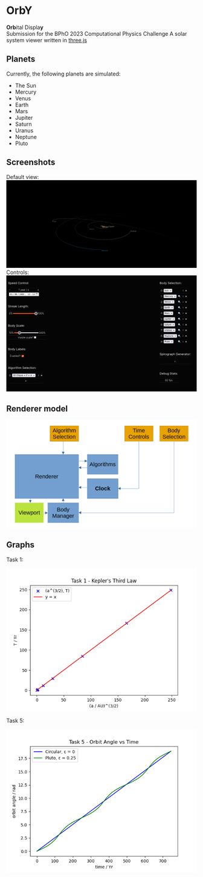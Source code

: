 # OrbY
**Orb**ital Displa**y**<br>
Submission for the BPhO 2023 Computational Physics Challenge
A solar system viewer written in [three.js](https://github.com/mrdoob/three.js/)

## Planets
Currently, the following planets are simulated:
* The Sun
* Mercury
* Venus
* Earth
* Mars
* Jupiter
* Saturn
* Uranus
* Neptune
* Pluto

## Screenshots
Default view:
![screenshot.png](docs/screenshot.png)
Controls:
![controls.png](docs/controls.png)

## Renderer model
![img.png](docs/abstraction.png)

## Graphs
Task 1:

![Task_1.png](docs/Task_1.png)

Task 5:

![Task_5.png](docs/Task_5.png)

